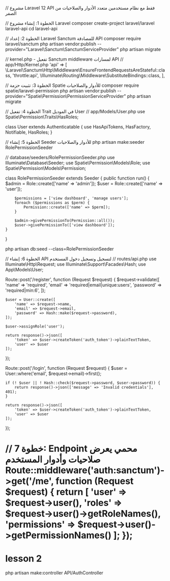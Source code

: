 // مشروع Laravel 12 API فقط مع نظام مستخدمين متعدد الأدوار والصلاحيات من الصفر

// الخطوة 1: إنشاء مشروع Laravel
composer create-project laravel/laravel laravel-api
cd laravel-api

// الخطوة 2: إعداد Laravel Sanctum للمصادقة API
composer require laravel/sanctum
php artisan vendor:publish --provider="Laravel\Sanctum\SanctumServiceProvider"
php artisan migrate

// kernel.php - تفعيل Sanctum middleware لمسارات API
// app/Http/Kernel.php
'api' => [
    \Laravel\Sanctum\Http\Middleware\EnsureFrontendRequestsAreStateful::class,
    'throttle:api',
    \Illuminate\Routing\Middleware\SubstituteBindings::class,
],

// الخطوة 3: تثبيت حزمة Spatie للأدوار والصلاحيات
composer require spatie/laravel-permission
php artisan vendor:publish --provider="Spatie\Permission\PermissionServiceProvider"
php artisan migrate

// الخطوة 4: تفعيل Trait في الموديل User
// app/Models/User.php
use Spatie\Permission\Traits\HasRoles;

class User extends Authenticatable
{
    use HasApiTokens, HasFactory, Notifiable, HasRoles;
}

// الخطوة 5: إنشاء Seeder للأدوار والصلاحيات
php artisan make:seeder RolePermissionSeeder

// database/seeders/RolePermissionSeeder.php
use Illuminate\Database\Seeder;
use Spatie\Permission\Models\Role;
use Spatie\Permission\Models\Permission;

class RolePermissionSeeder extends Seeder
{
    public function run()
    {
        $admin = Role::create(['name' => 'admin']);
        $user = Role::create(['name' => 'user']);

        $permissions = ['view dashboard', 'manage users'];
        foreach ($permissions as $perm) {
            Permission::create(['name' => $perm]);
        }

        $admin->givePermissionTo(Permission::all());
        $user->givePermissionTo(['view dashboard']);
    }
}

php artisan db:seed --class=RolePermissionSeeder

// الخطوة 6: إنشاء API لتسجيل وتسجيل دخول المستخدم
// routes/api.php
use Illuminate\Http\Request;
use Illuminate\Support\Facades\Hash;
use App\Models\User;

Route::post('/register', function (Request $request) {
    $request->validate([
        'name' => 'required',
        'email' => 'required|email|unique:users',
        'password' => 'required|min:6',
    ]);

    $user = User::create([
        'name' => $request->name,
        'email' => $request->email,
        'password' => Hash::make($request->password),
    ]);

    $user->assignRole('user');

    return response()->json([
        'token' => $user->createToken('auth_token')->plainTextToken,
        'user' => $user
    ]);
});

Route::post('/login', function (Request $request) {
    $user = User::where('email', $request->email)->first();

    if (! $user || ! Hash::check($request->password, $user->password)) {
        return response()->json(['message' => 'Invalid credentials'], 401);
    }

    return response()->json([
        'token' => $user->createToken('auth_token')->plainTextToken,
        'user' => $user
    ]);
});

// خطوة 7: Endpoint محمي يعرض صلاحيات وأدوار المستخدم
Route::middleware('auth:sanctum')->get('/me', function (Request $request) {
    return [
        'user' => $request->user(),
        'roles' => $request->user()->getRoleNames(),
        'permissions' => $request->user()->getPermissionNames()
    ];
});
===================================

# lesson 2


php artisan make:controller API/AuthController


